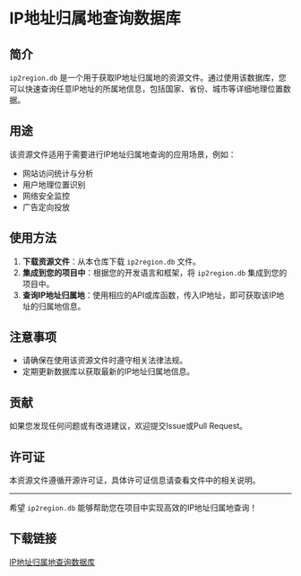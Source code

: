# IP地址归属地查询数据库

## 简介

`ip2region.db` 是一个用于获取IP地址归属地的资源文件。通过使用该数据库，您可以快速查询任意IP地址的所属地信息，包括国家、省份、城市等详细地理位置数据。

## 用途

该资源文件适用于需要进行IP地址归属地查询的应用场景，例如：

- 网站访问统计与分析
- 用户地理位置识别
- 网络安全监控
- 广告定向投放

## 使用方法

1. **下载资源文件**：从本仓库下载 `ip2region.db` 文件。
2. **集成到您的项目中**：根据您的开发语言和框架，将 `ip2region.db` 集成到您的项目中。
3. **查询IP地址归属地**：使用相应的API或库函数，传入IP地址，即可获取该IP地址的归属地信息。

## 注意事项

- 请确保在使用该资源文件时遵守相关法律法规。
- 定期更新数据库以获取最新的IP地址归属地信息。

## 贡献

如果您发现任何问题或有改进建议，欢迎提交Issue或Pull Request。

## 许可证

本资源文件遵循开源许可证，具体许可证信息请查看文件中的相关说明。

---

希望 `ip2region.db` 能够帮助您在项目中实现高效的IP地址归属地查询！

## 下载链接

[IP地址归属地查询数据库](https://pan.quark.cn/s/0d6c8d4c3eda)